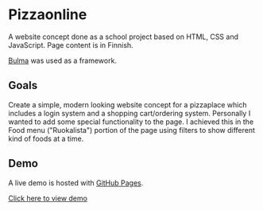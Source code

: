 # Pizzaonline

A website concept done as a school project based on HTML, CSS and JavaScript. Page content is in Finnish.

[Bulma](https://bulma.io/) was used as a framework.

## Goals

Create a simple, modern looking website concept for a pizzaplace which includes a login system and a shopping cart/ordering system.
Personally I wanted to add some special functionality to the page. I achieved this in the Food menu ("Ruokalista") portion of the page using filters to show different kind of foods at a time.


## Demo

A live demo is hosted with [GitHub Pages](https://pages.github.com/).

[Click here to view demo](https://deksu.github.io/pizzaonline)